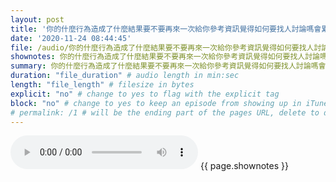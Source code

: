 ```yaml
---
layout: post
title: '你的什麼行為造成了什麼結果要不要再來一次給你參考資訊覺得如何要找人討論嗎會累嗎想要再多一點嗎' # quotes allow forbidden characters like the colon
date: '2020-11-24 08:44:45'
file: /audio/你的什麼行為造成了什麼結果要不要再來一次給你參考資訊覺得如何要找人討論嗎會累嗎想要再多一點嗎.mp3
shownotes: 你的什麼行為造成了什麼結果要不要再來一次給你參考資訊覺得如何要找人討論嗎會累嗎想要再多一點嗎
summary: 你的什麼行為造成了什麼結果要不要再來一次給你參考資訊覺得如何要找人討論嗎會累嗎想要再多一點嗎
duration: "file_duration" # audio length in min:sec
length: "file_length" # filesize in bytes
explicit: "no" # change to yes to flag with the explicit tag
block: "no" # change to yes to keep an episode from showing up in iTunes
# permalink: /1 # will be the ending part of the pages URL, delete to default to the title
---
```


<audio controls>
<source src="{{site.url}}{{site.baseurl}}{{ page.file }}" type="audio/x-mp3">
Your browser does not support the audio element.
</audio>
{{ page.shownotes }}
